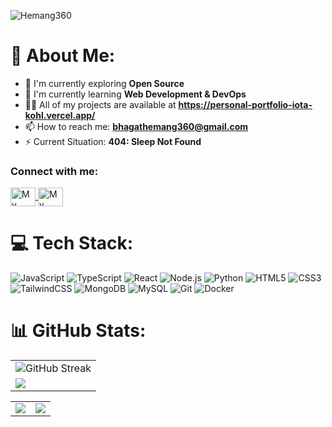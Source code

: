 

<p align="left"> 
  <img src="https://komarev.com/ghpvc/?username=Hemang360&label=Visitors&color=0e75b6&style=flat-square" alt="Hemang360" /> 
</p>

<h1 align="left">💫 About Me:</h1>

- 🔭 I'm currently exploring **Open Source**
- 🌱 I'm currently learning **Web Development & DevOps**
- 👨‍💻 All of my projects are available at **https://personal-portfolio-iota-kohl.vercel.app/**
- 📫 How to reach me: **bhagathemang360@gmail.com**
- ⚡ Current Situation: **404: Sleep Not Found**

<h3 align="left">Connect with me:</h3>
<p align="left">
  <a href="https://linkedin.com/in/hemang-bhagat" target="blank">
    <img align="center" src="https://raw.githubusercontent.com/rahuldkjain/github-profile-readme-generator/master/src/images/icons/Social/linked-in-alt.svg" alt="My Linkedin" height="30" width="40" />
  </a>
  <a href="https://instagram.com/hemangcyanide" target="blank">
    <img align="center" src="https://raw.githubusercontent.com/rahuldkjain/github-profile-readme-generator/master/src/images/icons/Social/instagram.svg" alt="My instagram" height="30" width="40" />
  </a>
</p>

# 💻 Tech Stack:
![JavaScript](https://img.shields.io/badge/javascript-%23323330.svg?style=for-the-badge&logo=javascript&logoColor=%23F7DF1E)
![TypeScript](https://img.shields.io/badge/typescript-%23007ACC.svg?style=for-the-badge&logo=typescript&logoColor=white)
![React](https://img.shields.io/badge/react-%2320232a.svg?style=for-the-badge&logo=react&logoColor=%2361DAFB)
![Node.js](https://img.shields.io/badge/node.js-6DA55F?style=for-the-badge&logo=node.js&logoColor=white)
![Python](https://img.shields.io/badge/python-3670A0?style=for-the-badge&logo=python&logoColor=ffdd54)
![HTML5](https://img.shields.io/badge/html5-%23E34F26.svg?style=for-the-badge&logo=html5&logoColor=white)
![CSS3](https://img.shields.io/badge/css3-%231572B6.svg?style=for-the-badge&logo=css3&logoColor=white)
![TailwindCSS](https://img.shields.io/badge/tailwindcss-%2338B2AC.svg?style=for-the-badge&logo=tailwind-css&logoColor=white)
![MongoDB](https://img.shields.io/badge/MongoDB-%234ea94b.svg?style=for-the-badge&logo=mongodb&logoColor=white)
![MySQL](https://img.shields.io/badge/mysql-%2300f.svg?style=for-the-badge&logo=mysql&logoColor=white)
![Git](https://img.shields.io/badge/git-%23F05033.svg?style=for-the-badge&logo=git&logoColor=white)
![Docker](https://img.shields.io/badge/docker-%230db7ed.svg?style=for-the-badge&logo=docker&logoColor=white)

# 📊 GitHub Stats:
<table>
  <tr>
    <td>
      <img src="https://github-readme-streak-stats.herokuapp.com/?user=Hemang360&theme=neon-palenight&hide_border=true&card_width=705" alt="GitHub Streak" />
    </td>
  </tr>
  <tr>
    <td>
      <img src="http://github-profile-summary-cards.vercel.app/api/cards/profile-details?username=Hemang360&theme=2077">
    </td>
  </tr>
</table>

<table>
  <tr>
    <td><img src="http://github-profile-summary-cards.vercel.app/api/cards/stats?username=Hemang360&theme=aura_dark"></td>
    <td><img src="http://github-profile-summary-cards.vercel.app/api/cards/most-commit-language?username=Hemang360&theme=aura_dark"></td>
  </tr>
</table>

